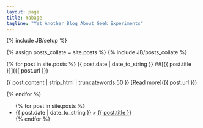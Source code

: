 ```yaml
---
layout: page
title: Yabage
tagline: "Yet Another Blog About Geek Experiments"
---
```

{% include JB/setup %}

{% assign posts_collate = site.posts %}
{% include JB/posts_collate %}

{% for post in site.posts %}
{{ post.date | date_to_string }}
##[{{ post.title }}]({{ post.url }})

{{ post.content | strip_html | truncatewords:50 }} 
[Read more]({{ post.url }})

{% endfor %}


<ul class="posts">
  {% for post in site.posts %}
    <li><span>{{ post.date | date_to_string }}</span> &raquo; <a href="{{ BASE_PATH }}{{ post.url }}">{{ post.title }}</a></li>
  {% endfor %}
</ul>

